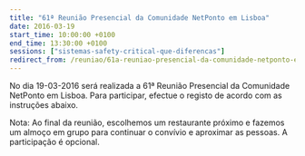 ```yaml
---
title: "61ª Reunião Presencial da Comunidade NetPonto em Lisboa"
date: 2016-03-19
start_time: 10:00:00 +0100
end_time: 13:30:00 +0100
sessions: ["sistemas-safety-critical-que-diferencas"]
redirect_from: /reuniao/61a-reuniao-presencial-da-comunidade-netponto-em-lisboa/
---
```

No dia 19-03-2016 será realizada a 61ª Reunião Presencial da Comunidade NetPonto em Lisboa. Para participar, efectue o registo de acordo com as instruções abaixo.

Nota: Ao final da reunião, escolhemos um restaurante próximo e fazemos um almoço em grupo para continuar o convívio e aproximar as pessoas. A participação é opcional.

